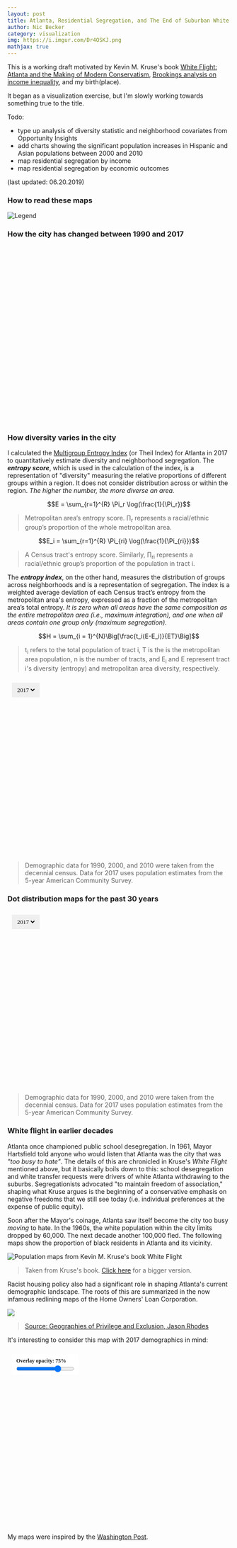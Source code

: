 ```yaml
---
layout: post
title: Atlanta, Residential Segregation, and The End of Suburban White Flight?
author: Nic Becker
category: visualization
img: https://i.imgur.com/Dr4OSKJ.png
mathjax: true
---
```


This is a working draft motivated by Kevin M. Kruse's book [White Flight: Atlanta and the Making of Modern Conservatism](https://press.princeton.edu/titles/8043.html), [Brookings analysis on income inequality](https://www.brookings.edu/research/city-and-metropolitan-income-inequality-data-reveal-ups-and-downs-through-2016/), and my birth(place).

It began as a visualization exercise, but I'm slowly working towards something true to the title.


Todo:
* type up analysis of diversity statistic and neighborhood covariates from Opportunity Insights
* add charts showing the significant population increases in Hispanic and Asian populations between 2000 and 2010
* map residential segregation by income
* map residential segregation by economic outcomes

(last updated: 06.20.2019)

### How to read these maps

![Legend](https://i.imgur.com/qUMYeRF.png)

### How the city has changed between 1990 and 2017

<div style="position:relative; width:100%; height:400px;">
  <div id='before' style = "position:absolute; top:0; bottom:0; width:100%;"></div>
  <div id='after' style = "position:absolute; top:0; bottom:0; width:100%;"></div>
</div>

<script>
  mapboxgl.accessToken = 'pk.eyJ1IjoibnBiZWNrZXIiLCJhIjoiY2p1aTBub2I2MTVuejQzbWZxMXRkb2h2ZSJ9.aw6eHFpggwgWAFAbOKMP7Q';
  var beforeMap = new mapboxgl.Map({
    container: 'before',
    style: 'mapbox://styles/npbecker/cjx0ufv6191nh1cpc2z2e015q',
    center: [-84.3880, 33.7490], // starting position [lng, lat]
    zoom: 8.5 // starting zoom
  });

  var afterMap = new mapboxgl.Map({
    container: 'after',
    style: 'mapbox://styles/npbecker/cjx0u2s8o9lle1dpqpuwtiutp',
    center: [-84.3880, 33.7490], // starting position [lng, lat]
    zoom: 8.5 // starting zoom
  });

  var map = new mapboxgl.Compare(beforeMap, afterMap, {
  // Set this to enable comparing two maps by mouse movement:
  // mousemove: true
  });
</script>

### How diversity varies in the city

I calculated the [Multigroup Entropy Index](https://www2.census.gov/programs-surveys/demo/about/housing-patterns/multigroup_entropy.pdf) (or Theil Index) for Atlanta in 2017 to quantitatively estimate diversity and neighborhood segregation. The ***entropy score***, which is used in the calculation of the index, is a representation of "diversity" measuring the relative proportions of different groups within a region. It does not consider distribution across or within the region. *The higher the number, the more diverse an area.*

$$E = \sum_{r=1}^{R} \Pi_r \log(\frac{1}{\Pi_r})$$

> Metropolitan area’s entropy score. ∏<sub>r</sub> represents a racial/ethnic group’s proportion of the whole metropolitan area.

$$E_i = \sum_{r=1}^{R} \Pi_{ri} \log(\frac{1}{\Pi_{ri}})$$

> A Census tract's entropy score. Similarly, ∏<sub>ri</sub> represents a racial/ethnic group’s proportion of the population in tract i.

The ***entropy index***, on the other hand, measures the distribution of groups across neighborhoods and is a representation of segregation. The index is a weighted average deviation of each Census tract’s entropy from the metropolitan area's entropy, expressed as a fraction of the metropolitan area’s total entropy. *It is zero when all areas have the same composition as the entire metropolitan area (i.e., maximum integration), and one when all areas contain one group only (maximum segregation).*

$$H = \sum_{i = 1}^{N}\Big[\frac{t_i(E-E_i)}{ET}\Big]$$

>  t<sub>i</sub> refers to the total population of tract i, T is the is the metropolitan area population, n is
the number of tracts, and E<sub>i</sub> and E represent tract i's diversity (entropy) and metropolitan area
diversity, respectively.

 <!-- static map:
<img alt='static Mapbox map test' src='https://api.mapbox.com/styles/v1/npbecker/cjx0w4ro28y5x1dozr9cnor9o/static/-84.3880,33.7490,8.5/600x400@2x?access_token=pk.eyJ1IjoibnBiZWNrZXIiLCJhIjoiY2p1aTBub2I2MTVuejQzbWZxMXRkb2h2ZSJ9.aw6eHFpggwgWAFAbOKMP7Q'>
-->

<div style="position:relative; width:100%; height:400px;">
  <div id='diversity_map' style = "position:absolute; top:0; bottom:0; width:100%;"></div>
  <select id="diversityselector" style = "position:absolute; top:10px; left:10px; outline: none; font-family: inconsolata; border: 8px solid transparent">
    <option class="year1" value="2017-diversity">2017</option>
    <option class="year2" value="2010-diversity">2010</option>
    <option class="year3" value="2000-diversity">2000</option>
    <option class="year4" value="1990-diversity">1990</option>
  </select>
</div>

> Demographic data for 1990, 2000, and 2010 were taken from the decennial census. Data for 2017 uses population estimates from the 5-year American Community Survey.

<script>
  mapboxgl.accessToken = 'pk.eyJ1IjoibnBiZWNrZXIiLCJhIjoiY2p1aTBub2I2MTVuejQzbWZxMXRkb2h2ZSJ9.aw6eHFpggwgWAFAbOKMP7Q';
  var diversity_map = new mapboxgl.Map({
    container: 'diversity_map', // container id
    style: 'mapbox://styles/npbecker/cjx0w4ro28y5x1dozr9cnor9o', // stylesheet location
    center: [-84.3880, 33.7490], // starting position [lng, lat]
    zoom: 8.65 // starting zoom
  });

  diversity_map.addControl(new mapboxgl.FullscreenControl());

  const diversity_dropdown = document.getElementById('diversityselector');

  var previous_diversity;

  diversity_dropdown.addEventListener('change', (e) => {
    var clicked_year = e.target.value;
    console.log(clicked_year);
    e.preventDefault();
    e.stopPropagation();
    diversity_map.setLayoutProperty(clicked_year, 'visibility', 'visible');
    diversity_map.setLayoutProperty(previous_diversity, 'visibility', 'none');
    previous_diversity = clicked_year
  });
</script>

### Dot distribution maps for the past 30 years

<!-- I'm putting all the css in html tags because I don't know what I'm doing and I'm winging all of this shhhhh -->

<div style="position:relative; width:100%; height:400px;">
  <div id='map' style = "position:absolute; top:0; bottom:0; width:100%;"></div>
  <select id="yearselector" style = "position:absolute; top:10px; left:10px; outline: none; font-family: inconsolata; border: 8px solid transparent">
    <option class="year1" value="2017">2017</option>
    <option class="year2" value="2010">2010</option>
    <option class="year3" value="2000">2000</option>
    <option class="year4" value="1990">1990</option>
  </select>
</div>

> Demographic data for 1990, 2000, and 2010 were taken from the decennial census. Data for 2017 uses population estimates from the 5-year American Community Survey.

<script>
  mapboxgl.accessToken = 'pk.eyJ1IjoibnBiZWNrZXIiLCJhIjoiY2p1aTBub2I2MTVuejQzbWZxMXRkb2h2ZSJ9.aw6eHFpggwgWAFAbOKMP7Q';
  var map = new mapboxgl.Map({
    container: 'map', // container id
    style: 'mapbox://styles/npbecker/cjx0u2s8o9lle1dpqpuwtiutp', // stylesheet location
    center: [-84.3880, 33.7490], // starting position [lng, lat]
    zoom: 8.65 // starting zoom
  });

  map.addControl(new mapboxgl.FullscreenControl());

  const dropdown = document.getElementById('yearselector');

  var previous;
  window.onload=function()
  {
      previous = document.getElementById("yearselector").value;
      previous_diversity = document.getElementById("diversityselector").value;
  }

  dropdown.addEventListener('change', (e) => {
    var clicked_year = e.target.value;
    e.preventDefault();
    e.stopPropagation();
    map.setLayoutProperty(clicked_year, 'visibility', 'visible');
    map.setLayoutProperty(previous, 'visibility', 'none');
    previous = clicked_year
  });
</script>

### White flight in earlier decades

Atlanta once championed public school desegregation. In 1961, Mayor Hartsfield told anyone who would listen that Atlanta was the city that was *"too busy to hate"*. The details of this are chronicled in Kruse's *White Flight* mentioned above, but it basically boils down to this: school desegregation and white transfer requests were drivers of white Atlanta withdrawing to the suburbs. Segregationists advocated "to maintain freedom of association," shaping what Kruse argues is the beginning of a conservative emphasis on negative freedoms that we still see today (i.e. individual preferences at the expense of public equity).

Soon after the Mayor's coinage, Atlanta saw itself become the city too busy *moving* to hate. In the 1960s, the white population within the city limits dropped by 60,000. The next decade another 100,000 fled. The following maps show the proportion of black residents in Atlanta and its vicinity.
<!-- Todo: population maps, p5 of white flight details tens of thousands of whites leaving the city in the 60s and 70s. -->

![Population maps from Kevin M. Kruse's book White Flight](https://i.imgur.com/LzuUF7t.png)

> Taken from Kruse's book. [Click here](https://i.imgur.com/LzuUF7t.png) for a bigger  version.

Racist housing policy also had a significant role in shaping Atlanta's current demographic landscape. The roots of this are summarized in the now infamous redlining maps of the Home Owners' Loan Corporation.

![](https://www.atlantastudies.org/wp-content/uploads/2017/08/Rhodes_HOLC-Scan.jpg)

> [Source: Geographies of Privilege and Exclusion, Jason Rhodes](https://www.atlantastudies.org/2017/09/07/jason-rhodes-geographies-of-privilege-and-exclusion-the-1938-home-owners-loan-corporation-residential-security-map-of-atlanta/)

It's interesting to consider this map with 2017 demographics in mind:

<style>
  .map-overlay {
  	font: bold 12px/20px 'inconsolata';
  	position: absolute;
  	width: 30%;
  	top: 0;
  	left: 0;
  	padding: 10px;
  }

  .map-overlay .map-overlay-inner {
  	background-color: #fff;
  	border-radius: 3px;
  	padding: 5px 10px 5px 10px;
  	margin-bottom: 10px;
  }

  .map-overlay label {
  	display: block;
  	margin: 0 0 0px;
  }

  .map-overlay input {
  	background-color: transparent;
  	display: inline-block;
  	width: 100%;
  	position: relative;
  	margin: 0;
  	cursor: ew-resize;
  }
</style>

<div style="position:relative; width:100%; height:400px;">
  <div id='overlay_map' style = "position:absolute; top:0; bottom:0; width:100%;"></div>
  <div class='map-overlay top'>
    <div class='map-overlay-inner'>
      <label>Overlay opacity: <span id='slider-value'>75%</span></label>
      <input id='slider' type='range' min='0' max='100' step='0' value='75' />
    </div>
  </div>
</div>

<script>
  mapboxgl.accessToken = 'pk.eyJ1IjoibnBiZWNrZXIiLCJhIjoiY2p1aTBub2I2MTVuejQzbWZxMXRkb2h2ZSJ9.aw6eHFpggwgWAFAbOKMP7Q';
  var overlay_map = new mapboxgl.Map({
    container: 'overlay_map', // container id
    style: 'mapbox://styles/npbecker/cjx0u2s8o9lle1dpqpuwtiutp', // stylesheet location
    center: [-84.3730, 33.7720], // starting position [lng, lat]
    zoom: 10.0 // starting zoom
  });

  y2 = 33.852824;
  y1 = 33.689320;
  x1 = -84.487325;
  x2 = -84.250155;

  overlay_map.on('load', function() {
      overlay_map.addSource("HOLC-map", {
          "type": "image",
          "url": "https://i.imgur.com/ovuvNJi.png",
          "coordinates": [
              [x1, y2],
              [x2, y2],
              [x2, y1],
              [x1, y1]
          ]
      });

      overlay_map.addLayer({
          "id": "overlay",
          "source": "HOLC-map",
          "type": "raster"
      }, "road-label");

      overlay_map.setPaintProperty('overlay', 'raster-opacity', parseInt(75, 10) / 100);

      slider.addEventListener('input', function(e) {
      // Adjust the layers opacity. layer here is arbitrary - this could
      // be another layer name found in your style or a custom layer
      // added on the fly using `addSource`.
      overlay_map.setPaintProperty('overlay', 'raster-opacity', parseInt(e.target.value, 10) / 100);

      // Value indicator
      sliderValue.textContent = e.target.value + '%';
      });

  });

  overlay_map.addControl(new mapboxgl.FullscreenControl());

  var slider = document.getElementById('slider');
  var sliderValue = document.getElementById('slider-value');

</script>

My maps were inspired by the [Washington Post](https://www.washingtonpost.com/graphics/2018/national/segregation-us-cities/).
